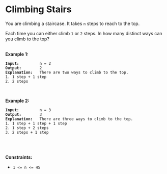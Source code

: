 <!-- markdownlint-disable -->

# Climbing Stairs

You are climbing a staircase. It takes `n` steps to reach to the top.

Each time you can either climb `1` or `2` steps. In how many distinct ways can you climb to the top?<br>
<br>

**Example 1:**

<pre><code><strong>Input:</strong>         n = 2
<strong>Output:</strong>        2
<strong>Explanation:</strong>   There are two ways to climb to the top.
1. 1 step + 1 step
2. 2 steps</code></pre>
<br>

**Example 2:**

<pre><code><strong>Input:</strong>         n = 3
<strong>Output:</strong>        3
<strong>Explanation:</strong>   There are three ways to climb to the top.
1. 1 step + 1 step + 1 step
2. 1 step + 2 steps
3. 2 steps + 1 step</code></pre>
<br>
<br>

**Constraints:**

<ul>
    <li><code>1 <= n <= 45</code></li>
</ul>
